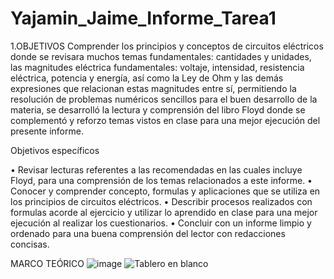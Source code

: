 # Yajamin_Jaime_Informe_Tarea1
1.OBJETIVOS
Comprender los principios y conceptos de circuitos eléctricos donde se revisara muchos temas fundamentales: cantidades y unidades, las magnitudes eléctrica fundamentales: voltaje, intensidad, resistencia eléctrica, potencia y energía, así como la Ley de Ohm y las demás expresiones que relacionan estas magnitudes entre sí, permitiendo la resolución de problemas numéricos sencillos para el buen desarrollo de la materia, se desarrolló la lectura y comprensión del libro Floyd donde se complementó y reforzo temas vistos en clase para una mejor ejecución del presente informe.

Objetivos específicos 

•	Revisar lecturas referentes a las recomendadas en las cuales incluye Floyd, para una comprensión de los temas relacionados a este informe.
•	Conocer y comprender concepto, formulas y aplicaciones que se utiliza en los principios de circuitos eléctricos. 
•	Describir procesos realizados con formulas acorde al ejercicio y utilizar lo aprendido en clase para una mejor ejecución al realizar los cuestionarios.
•	Concluir con un informe limpio y ordenado para una buena comprensión del lector con redacciones concisas.

MARCO TEÓRICO 
![image](https://user-images.githubusercontent.com/106272493/170338420-ba82ee1a-fb27-4af4-a1b0-8011367de775.png)
![Tablero en blanco](https://user-images.githubusercontent.com/106272493/170338582-2b84c7e3-e4f9-4c2a-98d0-1a9a301d1641.png)


